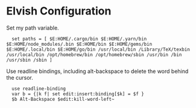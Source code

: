 # Elvish Configuration

Set my path variable.
```elv
  set paths = [ $E:HOME/.cargo/bin $E:HOME/.yarn/bin $E:HOME/node_modules/.bin $E:HOME/bin $E:HOME/gems/bin $E:HOME/.local/bin $E:HOME/go/bin /usr/local/bin /Library/TeX/texbin /usr/local/bin /opt/homebrew/bin /opt/homebrew/sbin /usr/bin /bin /usr/sbin /sbin ]
```

Use readline bindings, including alt-backspace to delete the word behind the cursor.
```
  use readline-binding
  var b = {|k f| set edit:insert:binding[$k] = $f }
  $b Alt-Backspace $edit:kill-word-left~
```
